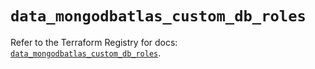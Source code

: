 # `data_mongodbatlas_custom_db_roles`

Refer to the Terraform Registry for docs: [`data_mongodbatlas_custom_db_roles`](https://registry.terraform.io/providers/mongodb/mongodbatlas/1.21.3/docs/data-sources/custom_db_roles).
